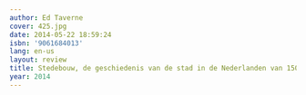 ```yaml
---
author: Ed Taverne
cover: 425.jpg
date: 2014-05-22 18:59:24
isbn: '9061684013'
lang: en-us
layout: review
title: Stedebouw, de geschiedenis van de stad in de Nederlanden van 1500 tot heden
year: 2014
---
```


